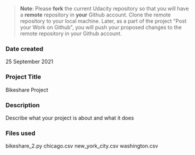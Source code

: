 >**Note**: Please **fork** the current Udacity repository so that you will have a **remote** repository in **your** Github account. Clone the remote repository to your local machine. Later, as a part of the project "Post your Work on Github", you will push your proposed changes to the remote repository in your Github account.

### Date created
25 September 2021

### Project Title
Bikeshare Project

### Description
Describe what your project is about and what it does

### Files used
bikeshare_2.py
chicago.csv
new_york_city.csv
washington.csv
